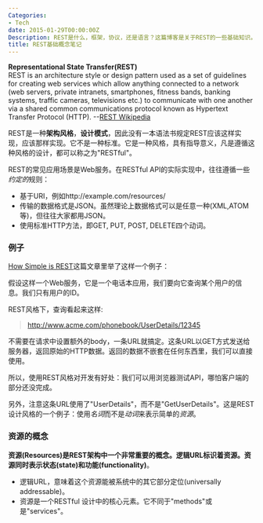 ```yaml
---
Categories:
- Tech
date: 2015-01-29T00:00:00Z
Description: REST是什么，框架，协议，还是语言？这篇博客是关于REST的一些基础知识。
title: REST基础概念笔记
---
```


**Representational State Transfer(REST)**    
REST is an architecture style or design pattern used as a set of guidelines for creating web services which allow anything connected to a network (web servers, private intranets, smartphones, fitness bands, banking systems, traffic cameras, televisions etc.) to communicate with one another via a shared common communications protocol known as Hypertext Transfer Protocol (HTTP). --[REST Wikipedia](http://en.wikipedia.org/wiki/Representational_state_transfer)     

REST是一种**架构风格**，**设计模式**，因此没有一本语法书规定REST应该这样实现，应该那样实现。它不是一种标准。它是一种风格，具有指导意义，凡是遵循这种风格的设计，都可以称之为"RESTful"。   

REST的常见应用场景是Web服务。在RESTful API的实际实现中，往往遵循一些*约定的*规则：  

- 基于URI，例如http://example.com/resources/   
- 传输的数据格式是JSON。虽然理论上数据格式可以是任意一种(XML,ATOM等)，但往往大家都用JSON。  
- 使用标准HTTP方法，即GET, PUT, POST, DELETE四个动词。  

### 例子
[How Simple is REST](http://rest.elkstein.org/2008/02/how-simple-is-rest.html)这篇文章里举了这样一个例子：  

假设这样一个Web服务，它是一个电话本应用，我们要向它查询某个用户的信息。我们只有用户的ID。  

REST风格下，查询看起来这样:   
>http://www.acme.com/phonebook/UserDetails/12345  

不需要在请求中设置额外的body，一条URL就搞定。这条URL以GET方式发送给服务器，返回原始的HTTP数据。返回的数据不嵌套在任何东西里，我们可以直接使用。   

所以，使用REST风格对开发有好处：我们可以用浏览器测试API，哪怕客户端的部分还没完成。  

另外，注意这条URL使用了"UserDetails"，而不是"GetUserDetails"。这是REST设计风格的一个例子：使用*名词*而不是*动词*来表示简单的*资源*。   

### 资源的概念
**资源(Resources)**是REST架构中一个非常重要的概念。**逻辑**URL标识着资源。资源同时表示**状态(state)**和**功能(functionality)**。  

- 逻辑URL，意味着这个资源能被系统中的其它部分定位(universally addressable)。  
- 资源是一个RESTful 设计中的核心元素。它不同于"methods"或是"services"。

